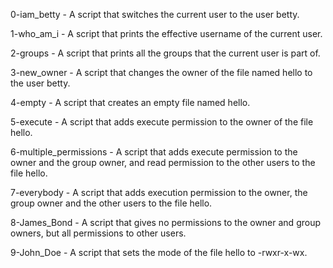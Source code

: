 0-iam_betty - A script that switches the current user to the user betty. 

1-who_am_i - A script that prints the effective username of the current user.

2-groups - A script that prints all the groups that the current user is part of.

3-new_owner - A script that changes the owner of the file named hello to the user betty.

4-empty - A script that creates an empty file named hello.

5-execute - A script that adds execute permission to the owner of the file hello.

6-multiple_permissions - A script that adds execute permission to the owner and the group owner, and read permission to the other users to the file hello.

7-everybody - A script that adds execution permission to the owner, the group owner and the other users to the file hello.

8-James_Bond - A script that gives no permissions to the owner and group owners, but all permissions to other users.

9-John_Doe - A script that sets the mode of the file hello to -rwxr-x-wx.
